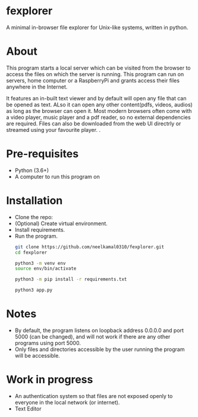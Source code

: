 # fexplorer
A minimal in-browser file explorer for Unix-like systems, written in python.

# About

This program starts a local server which can be visited from the browser to access the files on which the server is running. This program can run on servers, home computer or a RaspberryPi and grants access their files anywhere in the Internet.

It features an in-built text viewer and by default will open any file that can be opened as text. ALso it can open any other content(pdfs, videos, audios) as long as the browser can open it. Most modern browsers often come with a video player, music player and a pdf reader, so no external dependencies are required. Files can also be downloaded from the web UI directrly or streamed using your favourite player. .

# Pre-requisites

* Python (3.6+)
* A computer to run this program on

# Installation

* Clone the repo:
* (Optional) Create virtual environment.
* Install requirements.
* Run the program.
    ```bash
    git clone https://github.com/neelkamal0310/fexplorer.git
    cd fexplorer
    
    python3 -m venv env
    source env/bin/activate
    
    python3 -m pip install -r requirements.txt
    
    python3 app.py
    ```
    
# Notes

* By default, the program listens on loopback address 0.0.0.0 and port 5000 (can be changed), and will not work if there are any other programs using port 5000.
* Only files and directories accessible by the user running the program will be accessible.

# Work in progress

* An authentication system so that files are not exposed openly to everyone in the local network (or internet).
* Text Editor
